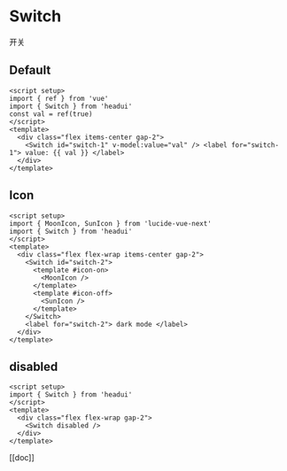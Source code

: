 <script>
  import { Switch } from 'headui'
</script>

# Switch

开关

## Default

```vue demo
<script setup>
import { ref } from 'vue'
import { Switch } from 'headui'
const val = ref(true)
</script>
<template>
  <div class="flex items-center gap-2">
    <Switch id="switch-1" v-model:value="val" /> <label for="switch-1"> value: {{ val }} </label>
  </div>
</template>
```

## Icon

```vue demo
<script setup>
import { MoonIcon, SunIcon } from 'lucide-vue-next'
import { Switch } from 'headui'
</script>
<template>
  <div class="flex flex-wrap items-center gap-2">
    <Switch id="switch-2">
      <template #icon-on>
        <MoonIcon />
      </template>
      <template #icon-off>
        <SunIcon />
      </template>
    </Switch>
    <label for="switch-2"> dark mode </label>
  </div>
</template>
```

## disabled

```vue demo
<script setup>
import { Switch } from 'headui'
</script>
<template>
  <div class="flex flex-wrap gap-2">
    <Switch disabled />
  </div>
</template>
```

[[doc]]
